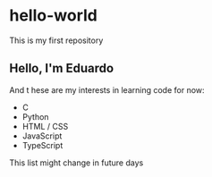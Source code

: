 # hello-world
This is my first repository

## Hello, I'm Eduardo
And t hese are my interests in learning code for now:

- C
- Python
- HTML / CSS
- JavaScript
- TypeScript

This list might change in future days
